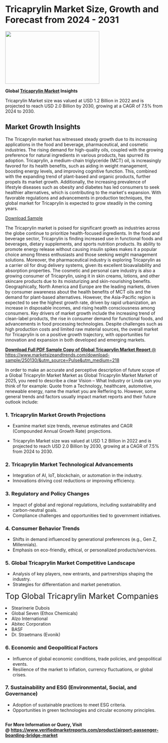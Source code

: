 <H1>Tricaprylin Market Size, Growth and Forecast from 2024 - 2031</H1><img class="aligncenter size-medium wp-image-584254" src="https://thirdeyenews.in/wp-content/uploads/2024/09/Global-Market-Research-300x168.jpeg" alt="" width="300" height="168" /><p><strong>Global&nbsp;<a href="https://www.marketsizeandtrends.com/download-sample/250130/&amp;utm_source=Pulse&amp;utm_medium=218">Tricaprylin Market</a> Insights</strong></p><p>Tricaprylin Market size was valued at USD 1.2 Billion in 2022 and is projected to reach USD 2.0 Billion by 2030, growing at a CAGR of 7.5% from 2024 to 2030.</p><p><h2>Market Growth Insights</h2> <p>The Tricaprylin market has witnessed steady growth due to its increasing applications in the food and beverage, pharmaceutical, and cosmetic industries. The rising demand for high-quality oils, coupled with the growing preference for natural ingredients in various products, has spurred its adoption. Tricaprylin, a medium-chain triglyceride (MCT) oil, is increasingly favored for its health benefits, such as aiding in weight management, boosting energy levels, and improving cognitive function. This, combined with the expanding trend of plant-based and organic products, further propels its market growth. Additionally, the increasing prevalence of lifestyle diseases such as obesity and diabetes has led consumers to seek healthier alternatives, which is contributing to the market's expansion. With favorable regulations and advancements in production techniques, the global market for Tricaprylin is expected to grow steadily in the coming years.</p> <p><a href="#">Download Sample</a></p> <p>The Tricaprylin market is poised for significant growth as industries across the globe continue to prioritize health-focused ingredients. In the food and beverage sector, Tricaprylin is finding increased use in functional foods and beverages, dietary supplements, and sports nutrition products. Its ability to promote energy release without causing insulin spikes makes it a popular choice among fitness enthusiasts and those seeking weight management solutions. Moreover, the pharmaceutical industry is exploring Tricaprylin as a carrier oil for drug delivery systems, given its excellent bioavailability and absorption properties. The cosmetic and personal care industry is also a growing consumer of Tricaprylin, using it in skin creams, lotions, and other skincare products due to its moisturizing and skin-nourishing benefits. Geographically, North America and Europe are the leading markets, driven by consumer awareness about the health benefits of MCT oils and the demand for plant-based alternatives. However, the Asia-Pacific region is expected to see the highest growth rate, driven by rapid urbanization, an increase in disposable incomes, and rising health consciousness among consumers. Key drivers of market growth include the increasing trend of clean-label products, the rise in consumer demand for functional foods, and advancements in food processing technologies. Despite challenges such as high production costs and limited raw material sources, the overall market for Tricaprylin is on a positive growth trajectory, with opportunities for innovation and expansion in both developed and emerging markets.</p> <p><a href="#"></p><p><span class=""><strong>Download Full PDF Sample Copy of Global Tricaprylin Market Report</strong> @ <a href="https://www.marketsizeandtrends.com/download-sample/250130/&amp;utm_source=Pulse&amp;utm_medium=218" target="_blank">https://www.marketsizeandtrends.com/download-sample/250130/&amp;utm_source=Pulse&amp;utm_medium=218</a></span></p><p>In order to make an accurate and perceptive description of future scope of a Global&nbsp;Tricaprylin Market Market as Global&nbsp;Tricaprylin Market Market of 2025, you need to describe a clear Vision &ndash; What Industry or Linda can you think of for example: Quote from a Technology, healthcare, automotive, renewable energy, name the market you are Reffering to. However, some general trends and factors usually impact market reports and their future outlook include:</p><h3>1.&nbsp;<strong>Tricaprylin Market Growth Projections</strong></h3><ul><li>Examine market size trends, revenue estimates and CAGR (Compounded Annual Growth Rate) projections.</li><li><p>Tricaprylin Market size was valued at USD 1.2 Billion in 2022 and is projected to reach USD 2.0 Billion by 2030, growing at a CAGR of 7.5% from 2024 to 2030.</p></li></ul><h3>2.&nbsp;<strong>Tricaprylin Market Technological Advancements</strong></h3><ul><li>Integration of AI, IoT, blockchain, or automation in the industry.</li><li>Innovations driving cost reductions or improving efficiency.</li></ul><h3>3.&nbsp;<strong>Regulatory and Policy Changes</strong></h3><ul><li>Impact of global and regional regulations, including sustainability and carbon-neutral goals.</li><li>Compliance challenges and opportunities tied to government initiatives.</li></ul><h3>4.&nbsp;<strong>Consumer Behavior Trends</strong></h3><ul><li>Shifts in demand influenced by generational preferences (e.g., Gen Z, Millennials).</li><li>Emphasis on eco-friendly, ethical, or personalized products/services.</li></ul><h3>5.&nbsp;<strong>Global Tricaprylin Market Competitive Landscape</strong></h3><ul><li>Analysis of key players, new entrants, and partnerships shaping the industry.</li><li>Strategies for differentiation and market penetration.</li></ul><p data-pm-slice="1 1 []"><span style="color: inherit; font-family: inherit; font-size: 25px;">Top Global Tricaprylin Market Companies</span></p><div class="" data-test-id=""><p><li>Stearinerie Dubois</li><li> Global Seven (Ethox Chemicals)</li><li> Alzo International</li><li> Abitec Corporation</li><li> BASF</li><li> Dr. Straetmans (Evonik)</li></p></div><h3>6.&nbsp;<strong>Economic and Geopolitical Factors</strong></h3><ul><li>Influence of global economic conditions, trade policies, and geopolitical events.</li><li>Resilience of the market to inflation, currency fluctuations, or global crises.</li></ul><h3>7.&nbsp;<strong>Sustainability and ESG (Environmental, Social, and Governance)</strong></h3><ul><li>Adoption of sustainable practices to meet ESG criteria.</li><li>Opportunities in green technologies and circular economy principles.</li></ul><h2><strong style="font-size: 14px;">For More Information or Query, Visit @&nbsp;</strong><a style="background-color: #ffffff; font-size: 14px;" href="https://www.marketsizeandtrends.com/report/tricaprylin-market/" target="_blank">https://www.verifiedmarketreports.com/product/airport-passenger-boarding-bridge-market</a></h2>
